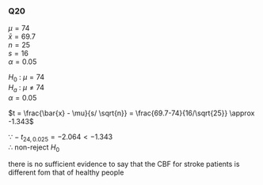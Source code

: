 ### Q20
$\mu = 74$  
$\bar{x} = 69.7$  
$n = 25$  
$s = 16$  
$\alpha = 0.05$  

$H_0$ : $\mu = 74$  
$H_a$ : $\mu \neq 74$    
$\alpha = 0.05$  

$t = \frac{\bar{x} - \mu}{s/ \sqrt{n}} = \frac{69.7-74}{16/\sqrt{25}} \approx -1.343$  

$\because -t_{24,0.025} = -2.064 \lt -1.343$  
$\therefore$ non-reject $H_0$  

there is no sufficient evidence to say that the CBF for stroke patients is different fom that of healthy people
